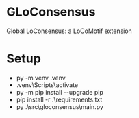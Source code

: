# GLoConsensus
Global LoConsensus: a LoCoMotif extension

# Setup
- py -m venv .venv
- .venv\Scripts\activate
- py -m pip install --upgrade pip
- pip install -r .\requirements.txt
- py .\src\gloconsensus\main.py